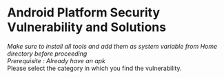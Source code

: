 # Android Platform Security Vulnerability and Solutions
_Make sure to install all tools and add them as system variable from Home directory before proceeding_<br>
_Prerequisite : Already have an apk_<br>
Please select the category in which you find the vulnerability.